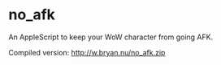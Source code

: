 no_afk
======

An AppleScript to keep your WoW character from going AFK.

Compiled version: http://w.bryan.nu/no_afk.zip